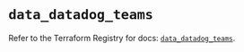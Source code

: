 # `data_datadog_teams`

Refer to the Terraform Registry for docs: [`data_datadog_teams`](https://registry.terraform.io/providers/datadog/datadog/3.57.0/docs/data-sources/teams).
